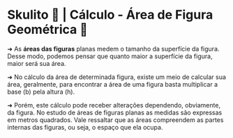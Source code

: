 # Skulito 📁 | Cálculo - Área de Figura Geométrica 📐

➜ As **áreas das figuras** planas medem o tamanho da superfície da figura. Desse modo, podemos pensar que quanto maior a superfície da figura, maior será sua área.

➜ No cálculo da área de determinada figura, existe um meio de calcular sua área, geralmente, para encontrar a área de uma figura basta multiplicar a base (b) pela altura (h).
   
➜ Porém, este cálculo pode receber alterações dependendo, obviamente, da figura. No estudo de áreas de figuras planas as medidas são expressas em metros quadrados. Vale ressaltar que as áreas compreendem as partes internas das figuras, ou seja, o espaço que ela ocupa.
